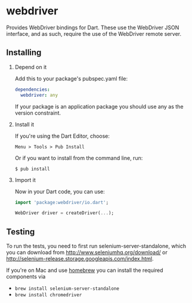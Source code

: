 webdriver
=========

Provides WebDriver bindings for Dart. These use the WebDriver JSON interface,
and as such, require the use of the WebDriver remote server.

Installing
----------

1. Depend on it

   Add this to your package's pubspec.yaml file:

   ```YAML
   dependencies:
     webdriver: any
   ```

   If your package is an application package you should use any as the version
   constraint.

2. Install it

   If you're using the Dart Editor, choose:

   ```
   Menu > Tools > Pub Install
   ```

   Or if you want to install from the command line, run:

   ```
   $ pub install
   ```

3. Import it

   Now in your Dart code, you can use:

   ```Dart
   import 'package:webdriver/io.dart';

   WebDriver driver = createDriver(...);
   ```

Testing
-------

To run the tests, you need to first run selenium-server-standalone, which you
can download from http://www.seleniumhq.org/download/ or http://selenium-release.storage.googleapis.com/index.html.

If you're on Mac and use [homebrew][] you can install the required components via

* `brew install selenium-server-standalone`
* `brew install chromedriver`

[homebrew]: http://brew.sh/
